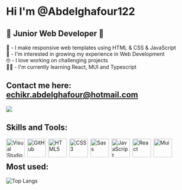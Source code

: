 # Hi I'm @Abdelghafour122
## 🔰 Junior Web Developer 🔰

:rocket: - I make responsive web templates using HTML & CSS & JavaScript  
🧐 - I'm interested in growing my experience in Web Development  
🤓 - I love working on challenging projects  
👨‍💻 - I'm currently learning React, MUI and Typescript   

## Contact me here: echikr.abdelghafour@hotmail.com

![](https://komarev.com/ghpvc/?username=Abdelghafour122&color=green)  

## Skills and Tools:  
<img align="left" alt="Visual Studio Code" width="50px" src="https://cdn.jsdelivr.net/gh/devicons/devicon/icons/vscode/vscode-original.svg" style="padding-right:4px;" />
<img align="left" alt="GitHub" width="50px" src="https://user-images.githubusercontent.com/3369400/139447912-e0f43f33-6d9f-45f8-be46-2df5bbc91289.png" style="padding-right:4px;" />
<img align="left" alt="HTML5" width="50px" src="https://cdn.jsdelivr.net/gh/devicons/devicon/icons/html5/html5-original.svg" style="padding-right:4px;" />
<img align="left" alt="CSS3" width="50px" src="https://camo.githubusercontent.com/2e496d4bfc6f753ddca87b521ce95c88219f77800212ffa6d4401ad368c82170/68747470733a2f2f63646e2e6a7364656c6976722e6e65742f67682f64657669636f6e732f64657669636f6e2f69636f6e732f637373332f637373332d6f726967696e616c2e737667" style="padding-right:4px;" />
<img align="left" alt="Sass" width="50px" src="https://cdn.jsdelivr.net/gh/devicons/devicon/icons/sass/sass-original.svg" style="padding-right:4px;" />
<img align="left" alt="JavaScript" width="50px" src="https://cdn.jsdelivr.net/gh/devicons/devicon/icons/javascript/javascript-original.svg" style="padding-right:4px;" /> 
<img align="left" alt="React" width="50px" src="https://cdn.jsdelivr.net/gh/devicons/devicon/icons/react/react-original.svg" style="padding-right:4px;" />
<img align="left" alt="Mui" width="50px" src="https://cdn.jsdelivr.net/gh/devicons/devicon/icons/materialui/materialui-original.svg" /><br/><br/>

## Most used:
![Top Langs](https://github-readme-stats.vercel.app/api/top-langs/?username=Abdelghafour122&theme=dark)  

<!--
**Abdelghafour122/Abdelghafour122** is a ✨ _special_ ✨ repository because its `README.md` (this file) appears on your GitHub profile.

Here are some ideas to get you started:

- 🔭 I’m currently working on ...
- 🌱 I’m currently learning ...
- 👯 I’m looking to collaborate on ...
- 🤔 I’m looking for help with ...
- 💬 Ask me about ...
- 📫 How to reach me: ...
- 😄 Pronouns: ...
- ⚡ Fun fact: ...
-->
